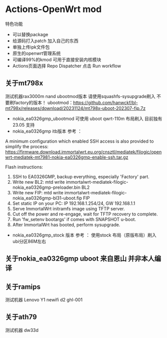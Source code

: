 # Actions-OpenWrt mod


 特色功能

- 可以替换package
- 给源码打入patch 加入自己的东西
- 单独上传ipk文件包
- 原生的openwrt管理系统
- 可编译99%的kmod 可用于直接安装内核模块
- Actions页面选择 Repo Dispatcher 点击 Run workflow

## 关于mt798x
 测试机器rax3000m nand ubootmod版本 请使用squashfs-sysupgrade刷入 不要刷factory的版本！
ubootmod：https://github.com/hanwckf/bl-mt798x/releases/download/20231124/mt798x-uboot-202307-fip.7z

- nokia_ea0326gmp_ubootmod 可使用 uboot qwrt-110m 布局刷入 目前独有23.05 支持
- nokia_ea0326gmp itb版本 参考 ：

A minimum configuration which enabled SSH access is also provided to simplify the process:
https://firmware.download.immortalwrt.eu.org/cnsztl/mediatek/filogic/openwrt-mediatek-mt7981-nokia-ea0326gmp-enable-ssh.tar.gz

Flash instructions:
1. SSH to EA0326GMP, backup everything, especially 'Factory' part.
2. Write new BL2:
   mtd write immortalwrt-mediatek-filogic-nokia_ea0326gmp-preloader.bin BL2
3. Write new FIP:
   mtd write immortalwrt-mediatek-filogic-nokia_ea0326gmp-bl31-uboot.fip FIP
4. Set static IP on your PC:
   IP 192.168.1.254/24, GW 192.168.1.1
5. Serve ImmortalWrt initramfs image using TFTP server.
6. Cut off the power and re-engage, wait for TFTP recovery to complete.
7. Run 'fw_setenv bootargs' if comes with SNAPSHOT u-boot.
8. After ImmortalWrt has booted, perform sysupgrade.

- nokia_ea0326gmp_stock 版本 参考 ：
使用stock 布局（原版布局）刷入  ubi分区86M左右

## 关于nokia_ea0326gmp uboot 来自恩山 并非本人编译

## 关于ramips
测试机器 Lenovo Y1 newifi d2 ghl-001
## 关于ath79
测试机器 dw33d
